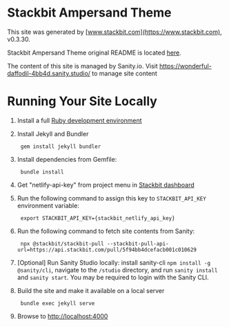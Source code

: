 # Stackbit Ampersand Theme

This site was generated by [www.stackbit.com](https://www.stackbit.com), v0.3.30.

Stackbit Ampersand Theme original README is located [here](./README.theme.md).

The content of this site is managed by Sanity.io. Visit https://wonderful-daffodil-4bb4d.sanity.studio/ to manage site content

# Running Your Site Locally

1. Install a full [Ruby development environment](https://jekyllrb.com/docs/installation/)

1. Install Jekyll and Bundler

        gem install jekyll bundler

1. Install dependencies from Gemfile:

        bundle install

1. Get "netlify-api-key" from project menu in [Stackbit dashboard](https://app.stackbit.com/dashboard)

1. Run the following command to assign this key to `STACKBIT_API_KEY` environment variable:

        export STACKBIT_API_KEY={stackbit_netlify_api_key}

1. Run the following command to fetch site contents from Sanity:

        npx @stackbit/stackbit-pull --stackbit-pull-api-url=https://api.stackbit.com/pull/5f94bb4dcefacb001c010629

1. [Optional] Run Sanity Studio locally: install sanity-cli `npm install -g @sanity/cli`, navigate to the `/studio` directory, and run `sanity install` and `sanity start`.
You may be required to login with the Sanity CLI.

1. Build the site and make it available on a local server

        bundle exec jekyll serve

1. Browse to [http://localhost:4000](http://localhost:4000)
